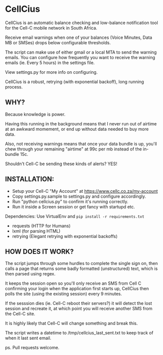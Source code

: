 CellCius
========

CellCius is an automatic balance checking and low-balance notification tool
for the Cell-C mobile network in South Africa.

Receive email warnings when one of your balances (Voice Minutes, Data MB or
SMSes) drops below configurable thresholds.

The script can make use of either gmail or a local MTA to send the
warning emails. You can configure how frequently you want to receive the
warning emails (ie. Every 5 hours) in the settings file.

View settings.py for more info on configuring.

CellCius is a robust, retrying (with exponential backoff), long running
process.


WHY?
----
Because knowledge is power.

Having this running in the background means that I never run out of airtime at
an awkward momement, or end up without data needed to buy more data.

Also, not receiving warnings means that once your data bundle is up, you'll
chew through your remaining "airtime" at 99c per mb instead of the
in-bundle 15c.

Shouldn't Cell-C be sending these kinds of alerts? YES!


INSTALLATION:
------------
* Setup your Cell-C "My Account" at https://www.cellc.co.za/my-account
* Copy settings.py.sample to settings.py and configure accordingly.
* Run "python cellcius.py" to confirm it's running correctly.
* Run it inside a Screen session or get fancy with startupd etc.


Dependencies:
Use VirtualEnv and `pip install -r requirements.txt`

* requests (HTTP for Humans)
* lxml (for parsing HTML)
* retrying (Elegant retrying with exponential backoffs)


HOW DOES IT WORK?
-----------------
The script jumps through some hurdles to complete the single sign on, then
calls a page that returns some badly formatted (unstructured) text, which is
then parsed using regex.

It keeps the session open so you'll only receive an SMS from Cell C confirming
your login when the application first starts up, CellCius then
polls the site (using the existing session) every 9 minutes.

If the sesssion dies (ie. Cell-C reboot their servers?) it will detect the
lost session and recreate it, at which point you will receive another SMS from
the Cell-C site.

It is highly likely that Cell-C will change something and break this.

The script writes a datetime to /tmp/cellcius_last_sent.txt to keep track of
when it last sent email.

ps. Pull requests welcome.
